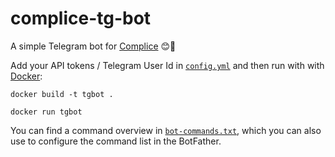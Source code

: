 # complice-tg-bot
A simple Telegram bot for [Complice](https://complice.co) 😊🐳

Add your API tokens / Telegram User Id in [`config.yml`](config.yml) and then run with with [Docker](https://docs.docker.com/get-started/):
``` console
docker build -t tgbot .
```
``` console
docker run tgbot
```

You can find a command overview in [`bot-commands.txt`](bot-commands.txt), which you can also use to configure the command list in the BotFather.
